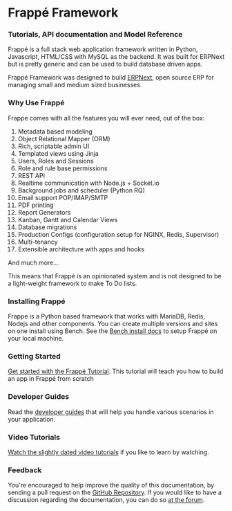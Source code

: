 # Frappé Framework

### Tutorials, API documentation and Model Reference

Frappé is a full stack web application framework written in Python,
Javascript, HTML/CSS with MySQL as the backend. It was built for ERPNext
but is pretty generic and can be used to build database driven apps.

Frappé Framework was designed to build [ERPNext](https://erpnext.com), open source ERP for managing small and medium sized businesses.

### Why Use Frappé

Frappe comes with all the features you will ever need, out of the box:

1. Metadata based modeling
1. Object Relational Mapper (ORM)
1. Rich, scriptable admin UI
1. Templated views using Jinja
1. Users, Roles and Sessions
1. Role and rule base permissions
1. REST API
1. Realtime communication with Node.js + Socket.io
1. Background jobs and scheduler (Python RQ)
1. Email support POP/IMAP/SMTP
1. PDF printing
1. Report Generators
1. Kanban, Gantt and Calendar Views
1. Database migrations
1. Production Configs (configuration setup for NGINX, Redis, Supervisor)
1. Multi-tenancy
1. Extensible architecture with apps and hooks

And much more...

This means that Frappé is an opinionated system and is not designed to be a light-weight framework to make To Do lists.

### Installing Frappé

Frappe is a Python based framework that works with MariaDB, Redis, Nodejs and other components. You can create multiple versions and sites on one install using Bench. See the [Bench install docs](https://github.com/frappe/bench) to setup Frappé on your local machine.

### Getting Started

[Get started with the Frappé Tutorial](/docs/user/en/tutorial). This tutorial will teach you how to build an app in Frappé from scratch

### Developer Guides

Read the [developer guides](/docs/user/en/tutorial) that will help you handle various scenarios in your application.

### Video Tutorials

[Watch the slightly dated video tutorials](/docs/user/en/videos) if you like to learn by watching.

### Feedback

You're encouraged to help improve the quality of this documentation, by sending a pull request on the [GitHub Repository](https://github.com/frappe/frappe). If you would like to have a discussion regarding the documentation, you can do so [at the forum](https://discuss.erpnext.com).
